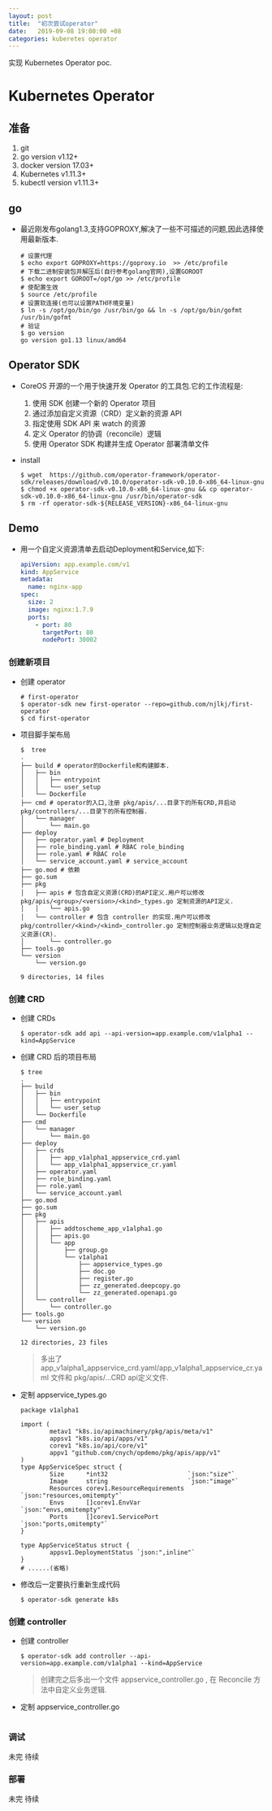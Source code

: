 ```yaml
---
layout: post
title:  "初次尝试operator"
date:   2019-09-08 19:00:00 +08
categories: kuberetes operator
---
```

实现 Kubernetes Operator poc.

# Kubernetes Operator

## 准备
1. git
2. go version v1.12+
3. docker version 17.03+
4. Kubernetes v1.11.3+ 
5. kubectl version v1.11.3+

## go
- 最近刚发布golang1.3,支持GOPROXY,解决了一些不可描述的问题,因此选择使用最新版本.
	```shell
	# 设置代理
	$ echo export GOPROXY=https://goproxy.io  >> /etc/profile 
	# 下载二进制安装包并解压后(自行参考golang官网),设置GOROOT
	$ echo export GOROOT=/opt/go >> /etc/profile 
	# 使配置生效
	$ source /etc/profile 
	# 设置软连接(也可以设置PATH环境变量)
	$ ln -s /opt/go/bin/go /usr/bin/go && ln -s /opt/go/bin/gofmt /usr/bin/gofmt
	# 验证
	$ go version
	go version go1.13 linux/amd64
	```
## Operator SDK
- CoreOS 开源的一个用于快速开发 Operator 的工具包.它的工作流程是:
	1. 使用 SDK 创建一个新的 Operator 项目
	2. 通过添加自定义资源（CRD）定义新的资源 API
	3. 指定使用 SDK API 来 watch 的资源
	4. 定义 Operator 的协调（reconcile）逻辑
	5. 使用 Operator SDK 构建并生成 Operator 部署清单文件

- install
	```shell
	$ wget  https://github.com/operator-framework/operator-sdk/releases/download/v0.10.0/operator-sdk-v0.10.0-x86_64-linux-gnu 
	$ chmod +x operator-sdk-v0.10.0-x86_64-linux-gnu && cp operator-sdk-v0.10.0-x86_64-linux-gnu /usr/bin/operator-sdk
	$ rm -rf operator-sdk-${RELEASE_VERSION}-x86_64-linux-gnu
	```
## Demo

- 用一个自定义资源清单去启动Deployment和Service,如下:
	```yaml
	apiVersion: app.example.com/v1
	kind: AppService
	metadata:
	  name: nginx-app
	spec:
	  size: 2
	  image: nginx:1.7.9
	  ports:
		- port: 80
		  targetPort: 80
		  nodePort: 30002
	```

### 创建新项目

- 创建 operator
	```shell
	# first-operator
	$ operator-sdk new first-operator --repo=github.com/njlkj/first-operator
	$ cd first-operator	
	```
	
- 项目脚手架布局
	```shell
	$  tree 
	.
	├── build # operator的Dockerfile和构建脚本.
	│   ├── bin
	│   │   ├── entrypoint
	│   │   └── user_setup
	│   └── Dockerfile
	├── cmd # operator的入口,注册 pkg/apis/...目录下的所有CRD,并启动 pkg/controllers/...目录下的所有控制器.
	│   └── manager
	│       └── main.go 
	├── deploy 
	│   ├── operator.yaml # Deployment
	│   ├── role_binding.yaml # RBAC role_binding
	│   ├── role.yaml # RBAC role
	│   └── service_account.yaml # service_account
	├── go.mod # 依赖
	├── go.sum 
	├── pkg
	│   ├── apis # 包含自定义资源(CRD)的API定义.用户可以修改 pkg/apis/<group>/<version>/<kind>_types.go 定制资源的API定义.
	│   │   └── apis.go 
	│   └── controller # 包含 controller 的实现.用户可以修改 pkg/controller/<kind>/<kind>_controller.go 定制控制器业务逻辑以处理自定义资源(CR).
	│       └── controller.go
	├── tools.go
	└── version
		└── version.go
		
	9 directories, 14 files
	```

### 创建 CRD

- 创建 CRDs
	```shell
	$ operator-sdk add api --api-version=app.example.com/v1alpha1 --kind=AppService
	```
	
- 创建 CRD 后的项目布局
	```shell
	$ tree
	.
	├── build
	│   ├── bin
	│   │   ├── entrypoint
	│   │   └── user_setup
	│   └── Dockerfile
	├── cmd
	│   └── manager
	│       └── main.go
	├── deploy
	│   ├── crds
	│   │   ├── app_v1alpha1_appservice_crd.yaml
	│   │   └── app_v1alpha1_appservice_cr.yaml
	│   ├── operator.yaml
	│   ├── role_binding.yaml
	│   ├── role.yaml
	│   └── service_account.yaml
	├── go.mod
	├── go.sum
	├── pkg
	│   ├── apis
	│   │   ├── addtoscheme_app_v1alpha1.go
	│   │   ├── apis.go
	│   │   └── app
	│   │       ├── group.go
	│   │       └── v1alpha1
	│   │           ├── appservice_types.go
	│   │           ├── doc.go
	│   │           ├── register.go
	│   │           ├── zz_generated.deepcopy.go
	│   │           └── zz_generated.openapi.go
	│   └── controller
	│       └── controller.go
	├── tools.go
	└── version
		└── version.go

	12 directories, 23 files
	```
	> 多出了 app_v1alpha1_appservice_crd.yaml/app_v1alpha1_appservice_cr.yaml 文件和 pkg/apis/...CRD api定义文件.

- 定制 appservice_types.go
	```golang
	package v1alpha1

	import (
			metav1 "k8s.io/apimachinery/pkg/apis/meta/v1"
			appsv1 "k8s.io/api/apps/v1"
			corev1 "k8s.io/api/core/v1"
			appv1 "github.com/cnych/opdemo/pkg/apis/app/v1"
	)
	type AppServiceSpec struct {
			Size      *int32                      `json:"size"`
			Image     string                      `json:"image"`
			Resources corev1.ResourceRequirements `json:"resources,omitempty"`
			Envs      []corev1.EnvVar             `json:"envs,omitempty"`
			Ports     []corev1.ServicePort        `json:"ports,omitempty"`
	}

	type AppServiceStatus struct {
			appsv1.DeploymentStatus `json:",inline"`
	}
	# ......(省略)
	```
- 修改后一定要执行重新生成代码
	```shell
	$ operator-sdk generate k8s
	```

### 创建 controller

- 创建 controller
	```shell
	$ operator-sdk add controller --api-version=app.example.com/v1alpha1 --kind=AppService
	```
	> 创建完之后多出一个文件 appservice_controller.go , 在 Reconcile 方法中自定义业务逻辑.
	
- 定制 appservice_controller.go
	```golang
	
	```

### 调试

未完 待续

### 部署

未完 待续
























































